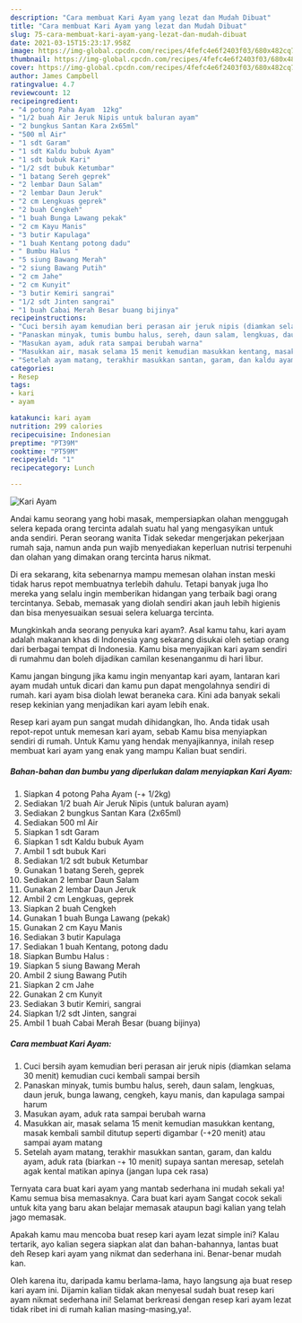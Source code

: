 ```yaml
---
description: "Cara membuat Kari Ayam yang lezat dan Mudah Dibuat"
title: "Cara membuat Kari Ayam yang lezat dan Mudah Dibuat"
slug: 75-cara-membuat-kari-ayam-yang-lezat-dan-mudah-dibuat
date: 2021-03-15T15:23:17.958Z
image: https://img-global.cpcdn.com/recipes/4fefc4e6f2403f03/680x482cq70/kari-ayam-foto-resep-utama.jpg
thumbnail: https://img-global.cpcdn.com/recipes/4fefc4e6f2403f03/680x482cq70/kari-ayam-foto-resep-utama.jpg
cover: https://img-global.cpcdn.com/recipes/4fefc4e6f2403f03/680x482cq70/kari-ayam-foto-resep-utama.jpg
author: James Campbell
ratingvalue: 4.7
reviewcount: 12
recipeingredient:
- "4 potong Paha Ayam  12kg"
- "1/2 buah Air Jeruk Nipis untuk baluran ayam"
- "2 bungkus Santan Kara 2x65ml"
- "500 ml Air"
- "1 sdt Garam"
- "1 sdt Kaldu bubuk Ayam"
- "1 sdt bubuk Kari"
- "1/2 sdt bubuk Ketumbar"
- "1 batang Sereh geprek"
- "2 lembar Daun Salam"
- "2 lembar Daun Jeruk"
- "2 cm Lengkuas geprek"
- "2 buah Cengkeh"
- "1 buah Bunga Lawang pekak"
- "2 cm Kayu Manis"
- "3 butir Kapulaga"
- "1 buah Kentang potong dadu"
- " Bumbu Halus "
- "5 siung Bawang Merah"
- "2 siung Bawang Putih"
- "2 cm Jahe"
- "2 cm Kunyit"
- "3 butir Kemiri sangrai"
- "1/2 sdt Jinten sangrai"
- "1 buah Cabai Merah Besar buang bijinya"
recipeinstructions:
- "Cuci bersih ayam kemudian beri perasan air jeruk nipis (diamkan selama 30 menit) kemudian cuci kembali sampai bersih"
- "Panaskan minyak, tumis bumbu halus, sereh, daun salam, lengkuas, daun jeruk, bunga lawang, cengkeh, kayu manis, dan kapulaga sampai harum"
- "Masukan ayam, aduk rata sampai berubah warna"
- "Masukkan air, masak selama 15 menit kemudian masukkan kentang, masak kembali sambil ditutup seperti digambar (-+20 menit) atau sampai ayam matang"
- "Setelah ayam matang, terakhir masukkan santan, garam, dan kaldu ayam, aduk rata (biarkan -+ 10 menit) supaya santan meresap, setelah agak kental matikan apinya (jangan lupa cek rasa)"
categories:
- Resep
tags:
- kari
- ayam

katakunci: kari ayam 
nutrition: 299 calories
recipecuisine: Indonesian
preptime: "PT39M"
cooktime: "PT59M"
recipeyield: "1"
recipecategory: Lunch

---
```



![Kari Ayam](https://img-global.cpcdn.com/recipes/4fefc4e6f2403f03/680x482cq70/kari-ayam-foto-resep-utama.jpg)

Andai kamu seorang yang hobi masak, mempersiapkan olahan menggugah selera kepada orang tercinta adalah suatu hal yang mengasyikan untuk anda sendiri. Peran seorang  wanita Tidak sekedar mengerjakan pekerjaan rumah saja, namun anda pun wajib menyediakan keperluan nutrisi terpenuhi dan olahan yang dimakan orang tercinta harus nikmat.

Di era  sekarang, kita sebenarnya mampu memesan olahan instan meski tidak harus repot membuatnya terlebih dahulu. Tetapi banyak juga lho mereka yang selalu ingin memberikan hidangan yang terbaik bagi orang tercintanya. Sebab, memasak yang diolah sendiri akan jauh lebih higienis dan bisa menyesuaikan sesuai selera keluarga tercinta. 



Mungkinkah anda seorang penyuka kari ayam?. Asal kamu tahu, kari ayam adalah makanan khas di Indonesia yang sekarang disukai oleh setiap orang dari berbagai tempat di Indonesia. Kamu bisa menyajikan kari ayam sendiri di rumahmu dan boleh dijadikan camilan kesenanganmu di hari libur.

Kamu jangan bingung jika kamu ingin menyantap kari ayam, lantaran kari ayam mudah untuk dicari dan kamu pun dapat mengolahnya sendiri di rumah. kari ayam bisa diolah lewat beraneka cara. Kini ada banyak sekali resep kekinian yang menjadikan kari ayam lebih enak.

Resep kari ayam pun sangat mudah dihidangkan, lho. Anda tidak usah repot-repot untuk memesan kari ayam, sebab Kamu bisa menyiapkan sendiri di rumah. Untuk Kamu yang hendak menyajikannya, inilah resep membuat kari ayam yang enak yang mampu Kalian buat sendiri.

<!--inarticleads1-->

##### Bahan-bahan dan bumbu yang diperlukan dalam menyiapkan Kari Ayam:

1. Siapkan 4 potong Paha Ayam (-+ 1/2kg)
1. Sediakan 1/2 buah Air Jeruk Nipis (untuk baluran ayam)
1. Sediakan 2 bungkus Santan Kara (2x65ml)
1. Sediakan 500 ml Air
1. Siapkan 1 sdt Garam
1. Siapkan 1 sdt Kaldu bubuk Ayam
1. Ambil 1 sdt bubuk Kari
1. Sediakan 1/2 sdt bubuk Ketumbar
1. Gunakan 1 batang Sereh, geprek
1. Sediakan 2 lembar Daun Salam
1. Gunakan 2 lembar Daun Jeruk
1. Ambil 2 cm Lengkuas, geprek
1. Siapkan 2 buah Cengkeh
1. Gunakan 1 buah Bunga Lawang (pekak)
1. Gunakan 2 cm Kayu Manis
1. Sediakan 3 butir Kapulaga
1. Sediakan 1 buah Kentang, potong dadu
1. Siapkan  Bumbu Halus :
1. Siapkan 5 siung Bawang Merah
1. Ambil 2 siung Bawang Putih
1. Siapkan 2 cm Jahe
1. Gunakan 2 cm Kunyit
1. Sediakan 3 butir Kemiri, sangrai
1. Siapkan 1/2 sdt Jinten, sangrai
1. Ambil 1 buah Cabai Merah Besar (buang bijinya)




<!--inarticleads2-->

##### Cara membuat Kari Ayam:

1. Cuci bersih ayam kemudian beri perasan air jeruk nipis (diamkan selama 30 menit) kemudian cuci kembali sampai bersih
1. Panaskan minyak, tumis bumbu halus, sereh, daun salam, lengkuas, daun jeruk, bunga lawang, cengkeh, kayu manis, dan kapulaga sampai harum
1. Masukan ayam, aduk rata sampai berubah warna
1. Masukkan air, masak selama 15 menit kemudian masukkan kentang, masak kembali sambil ditutup seperti digambar (-+20 menit) atau sampai ayam matang
1. Setelah ayam matang, terakhir masukkan santan, garam, dan kaldu ayam, aduk rata (biarkan -+ 10 menit) supaya santan meresap, setelah agak kental matikan apinya (jangan lupa cek rasa)




Ternyata cara buat kari ayam yang mantab sederhana ini mudah sekali ya! Kamu semua bisa memasaknya. Cara buat kari ayam Sangat cocok sekali untuk kita yang baru akan belajar memasak ataupun bagi kalian yang telah jago memasak.

Apakah kamu mau mencoba buat resep kari ayam lezat simple ini? Kalau tertarik, ayo kalian segera siapkan alat dan bahan-bahannya, lantas buat deh Resep kari ayam yang nikmat dan sederhana ini. Benar-benar mudah kan. 

Oleh karena itu, daripada kamu berlama-lama, hayo langsung aja buat resep kari ayam ini. Dijamin kalian tiidak akan menyesal sudah buat resep kari ayam nikmat sederhana ini! Selamat berkreasi dengan resep kari ayam lezat tidak ribet ini di rumah kalian masing-masing,ya!.

